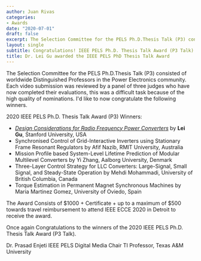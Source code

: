 ```yaml
---
author: Juan Rivas
categories:
- Awards
date: "2020-07-01"
draft: false
excerpt: The Selection Committee for the PELS Ph.D.Thesis Talk (P3) consisted of worldwide Distinguished Professors in the Power Electronics community.  Each video submission was reviewed by a panel of three judges who have now completed their evaluations, this was a difficult task because of the high quality of nominations. I'd like to now congratulate the following winners.
layout: single
subtitle: Congratulations! IEEE PELS Ph.D. Thesis Talk Award (P3 Talk) Winners
title: Dr. Lei Gu awarded the IEEE PELS PhD Thesis Talk Award
---
```



The Selection Committee for the PELS Ph.D.Thesis Talk (P3) consisted of worldwide Distinguished Professors in the Power Electronics community.  Each video submission was reviewed by a panel of three judges who have now completed their evaluations, this was a difficult task because of the high quality of nominations. I'd like to now congratulate the following winners.

2020 IEEE PELS Ph.D. Thesis Talk Award  (P3) Winners:

 * [*Design Considerations for Radio Frequency Power Converters*](https://vo-general.s3.amazonaws.com/7f9f3730-ddca-44b2-9886-011c7e7a4f63/3e16cecc-18d5-455a-a9ba-64916dbc7c1f?AWSAccessKeyId=AKIAJ4PRWO26HAX3IOCA&Expires=1675525163&response-content-disposition=inline%3B%20filename%3D%22LGuP3Talk2.mp4%22&response-content-type=video%2Fmp4&Signature=nwm4woSAAMeXPr1lNX8k0gRmyYU%3D) by **Lei Gu**, Stanford University, USA
 * Synchronised Control of Grid-Interactive Inverters using Stationary Frame Resonant Regulators by Afif Nazib, RMIT University, Australia
 * Mission Profile based System-Level Lifetime Prediction of Modular Multilevel Converters by Yi Zhang, Aalborg University, Denmark
 * Three-Layer Control Strategy for LLC Converters: Large-Signal, Small Signal, and Steady-State Operation by Mehdi Mohammadi, University of British Columbia, Canada
 * Torque Estimation in Permanent Magnet Synchronous Machines by Maria Martinez Gomez, University of Oviedo, Spain


The Award Consists of $1000 + Certificate + up to a maximum of $500 towards travel reimbursement to attend IEEE ECCE 2020 in Detroit to receive the award. 

Once again Congratulations to the winners of the 2020 IEEE PELS Ph.D. Thesis Talk Award (P3 Talk).

Dr. Prasad Enjeti
IEEE PELS Digital Media Chair
TI Professor, Texas A&M University

